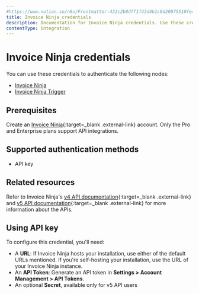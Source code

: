 ```yaml
---
#https://www.notion.so/n8n/Frontmatter-432c2b8dff1f43d4b1c8d20075510fe4
title: Invoice Ninja credentials
description: Documentation for Invoice Ninja credentials. Use these credentials to authenticate Invoice Ninja in n8n, a workflow automation platform.
contentType: integration
---
```


# Invoice Ninja credentials

You can use these credentials to authenticate the following nodes:

- [Invoice Ninja](/integrations/builtin/app-nodes/n8n-nodes-base.invoiceninja/)
- [Invoice Ninja Trigger](/integrations/builtin/trigger-nodes/n8n-nodes-base.invoiceninjatrigger/)

## Prerequisites

Create an [Invoice Ninja](https://www.invoiceninja.com/){:target=_blank .external-link} account. Only the Pro and Enterprise plans support API integrations.

## Supported authentication methods

- API key

## Related resources

Refer to Invoice Ninja's [v4 API documentation](https://invoice-ninja.readthedocs.io/en/latest/api.html){:target=_blank .external-link} and [v5 API documentation](https://api-docs.invoicing.co/){:target=_blank .external-link} for more information about the APIs.

## Using API key

To configure this credential, you'll need:

- A **URL**: If Invoice Ninja hosts your installation, use either of the default URLs mentioned. If you're self-hosting your installation, use the URL of your Invoice Ninja instance.
- An **API Token**: Generate an API token in **Settings > Account Management > API Tokens**.
- An optional **Secret**, available only for v5 API users

